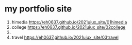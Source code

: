 # my portfolio site
1. himedia https://eh0637.github.io/2021uiux_site/01himedia
1. college https://eh0637.github.io/2021uiux_site/02college
2. 
3. travel https://eh0637.github.io/2021uiux_site/03travel
